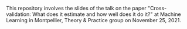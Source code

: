 This repository involves the slides of the talk on the paper "Cross-validation: What does it estimate and how well does it do it?" 
at Machine Learning in Montpellier, Theory & Practice group on November 25, 2021.
